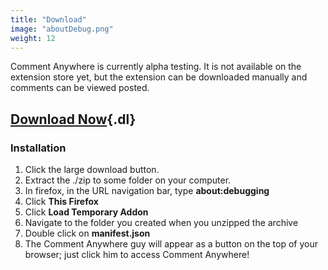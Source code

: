 ```yaml
---
title: "Download"
image: "aboutDebug.png"
weight: 12
---
```


Comment Anywhere is currently alpha testing. It is not available on the extension store yet, but the extension can be downloaded manually and comments can be viewed posted.

## [Download Now](./home/ca.zip){.dl}


### Installation 

1. Click the large download button.
2. Extract the ./zip to some folder on your computer.
3. In firefox, in the URL navigation bar, type **about:debugging**
4. Click **This Firefox**
5. Click **Load Temporary Addon**
6. Navigate to the folder you created when you unzipped the archive
7. Double click on **manifest.json**
8. The Comment Anywhere guy will appear as a button on the top of your browser; just click him to access Comment Anywhere!

